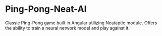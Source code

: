 # Ping-Pong-Neat-AI
Classic Ping-Pong game built in Angular utilizing Neataptic module. Offers the ability to train a neural network model and play against it.
